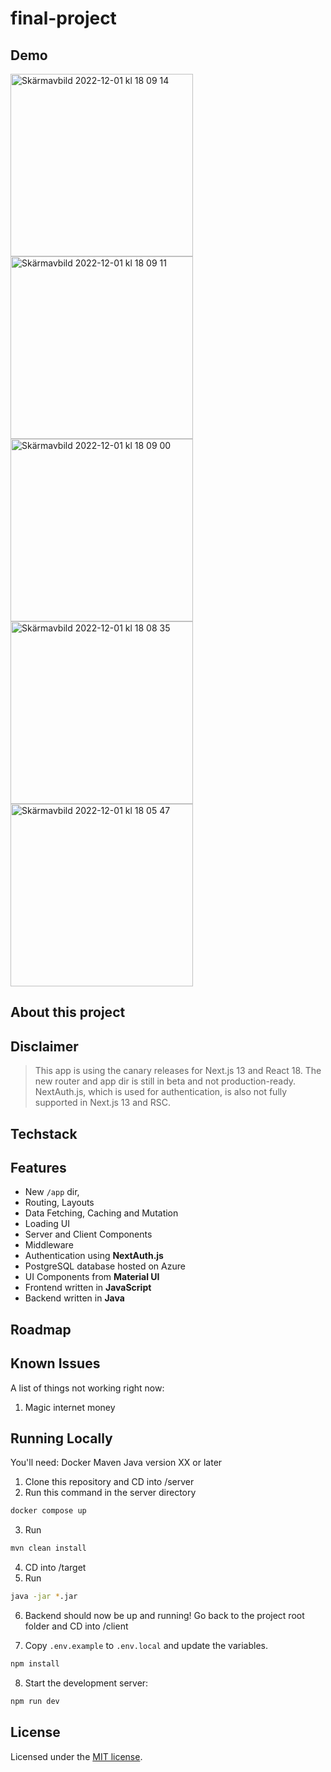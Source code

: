 # final-project

## Demo
<img width="292" alt="Skärmavbild 2022-12-01 kl  18 09 14" src="https://user-images.githubusercontent.com/108729175/205116246-93b68a2d-3780-4604-80ad-a433a5d13e5d.png"><img width="292" alt="Skärmavbild 2022-12-01 kl  18 09 11" src="https://user-images.githubusercontent.com/108729175/205116318-1ffa90d8-91f3-411f-b4e8-e0315023e5c6.png"><img width="292" alt="Skärmavbild 2022-12-01 kl  18 09 00" src="https://user-images.githubusercontent.com/108729175/205116358-c8c3afc5-778a-4895-b364-9eacd0916367.png"><img width="292" alt="Skärmavbild 2022-12-01 kl  18 08 35" src="https://user-images.githubusercontent.com/108729175/205116390-401c97b8-fce0-4b0c-a1ef-074d75104ee1.png"><img width="292" alt="Skärmavbild 2022-12-01 kl  18 05 47" src="https://user-images.githubusercontent.com/108729175/205116415-79b41a3e-86f8-499a-9c04-9047f026f930.png">

## About this project

## Disclaimer
  
> This app is using the canary releases for Next.js 13 and React 18. The new router and app dir is still in beta and not production-ready.
> NextAuth.js, which is used for authentication, is also not fully supported in Next.js 13 and RSC.

## Techstack


## Features

- New `/app` dir,
- Routing, Layouts
- Data Fetching, Caching and Mutation
- Loading UI
- Server and Client Components
- Middleware
- Authentication using **NextAuth.js**
- PostgreSQL database hosted on Azure
- UI Components from **Material UI**
- Frontend written in **JavaScript**
- Backend written in **Java**

## Roadmap

## Known Issues

A list of things not working right now:

1. Magic internet money


## Running Locally

You'll need:
Docker
Maven
Java version XX or later


1. Clone this repository and CD into /server
2. Run this command in the server directory
```sh
docker compose up
```
3. Run
```sh
mvn clean install
```
4. CD into /target
5. Run
```sh
java -jar *.jar
```

6. Backend should now be up and running! Go back to the project root folder and CD into /client

7. Copy `.env.example` to `.env.local` and update the variables.
```sh
npm install
```
8. Start the development server:

```sh
npm run dev
```

## License

Licensed under the [MIT license](https://github.com/reflexjs/reflex/blob/master/LICENSE).
